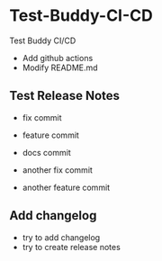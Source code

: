 # Test-Buddy-CI-CD
Test Buddy CI/CD

- Add github actions
- Modify README.md

## Test Release Notes

- fix commit
- feature commit
- docs commit

- another fix commit
- another feature commit

## Add changelog

- try to add changelog
- try to create release notes